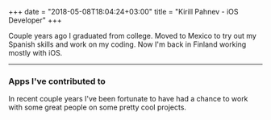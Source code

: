 +++
date = "2018-05-08T18:04:24+03:00"
title = "Kirill Pahnev - iOS Developer"
+++

Couple years ago I graduated from college. Moved to Mexico to try out my Spanish skills and work on my coding.
Now I'm back in Finland working mostly with iOS.

***

### Apps I've contributed to

In recent couple years I've been fortunate to have had a chance to work with some great people on some pretty cool projects.
